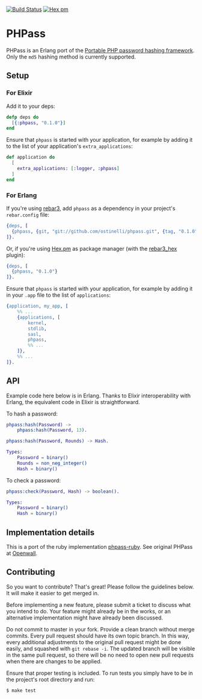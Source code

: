 [![Build Status](https://travis-ci.org/ostinelli/phpass.svg?branch=master)](https://travis-ci.org/ostinelli/phpass) [![Hex pm](https://img.shields.io/hexpm/v/phpass.svg)](https://hex.pm/packages/phpass)

# PHPass
PHPass is an Erlang port of the [Portable PHP password hashing framework](https://www.openwall.com/phpass/). Only the `md5` hashing method is currently supported.

## Setup

### For Elixir
Add it to your deps:

```elixir
defp deps do
  [{:phpass, "0.1.0"}]
end
```

Ensure that `phpass` is started with your application, for example by adding it to the list of your application's `extra_applications`:

```elixir
def application do
  [
    extra_applications: [:logger, :phpass]
  ]
end
```

### For Erlang
If you're using [rebar3](https://github.com/erlang/rebar3), add `phpass` as a dependency in your project's `rebar.config` file:

```erlang
{deps, [
  {phpass, {git, "git://github.com/ostinelli/phpass.git", {tag, "0.1.0"}}}
]}.
```
Or, if you're using [Hex.pm](https://hex.pm/) as package manager (with the [rebar3_hex](https://github.com/hexpm/rebar3_hex) plugin):

```erlang
{deps, [
  {phpass, "0.1.0"}
]}.
```

Ensure that `phpass` is started with your application, for example by adding it in your `.app` file to the list of `applications`:

```erlang
{application, my_app, [
    %% ...
    {applications, [
        kernel,
        stdlib,
        sasl,
        phpass,
        %% ...
    ]},
    %% ...
]}.
```

## API
Example code here below is in Erlang. Thanks to Elixir interoperability with Erlang, the equivalent code in Elixir is straightforward.

To hash a password:

```erlang
phpass:hash(Password) ->
    phpass:hash(Password, 13).
```

```erlang
phpass:hash(Password, Rounds) -> Hash.

Types:
    Password = binary()
    Rounds = non_neg_integer()
    Hash = binary()
```

To check a password:

```erlang
phpass:check(Password, Hash) -> boolean().

Types:
    Password = binary()
    Hash = binary()
```

## Implementation details
This is a port of the ruby implementation [phpass-ruby](https://github.com/uu59/phpass-ruby). See original PHPass at [Openwall](https://www.openwall.com/phpass/).


## Contributing
So you want to contribute? That's great! Please follow the guidelines below. It will make it easier to get merged in.

Before implementing a new feature, please submit a ticket to discuss what you intend to do. Your feature might already be in the works, or an alternative implementation might have already been discussed.

Do not commit to master in your fork. Provide a clean branch without merge commits. Every pull request should have its own topic branch. In this way, every additional adjustments to the original pull request might be done easily, and squashed with `git rebase -i`. The updated branch will be visible in the same pull request, so there will be no need to open new pull requests when there are changes to be applied.

Ensure that proper testing is included. To run tests you simply have to be in the project's root directory and run:

```bash
$ make test
```
